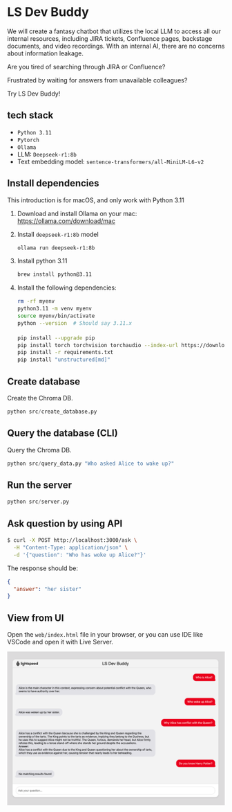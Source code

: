 # LS Dev Buddy

We will create a fantasy chatbot that utilizes the local LLM to access all our internal resources, including JIRA tickets, Confluence pages, backstage documents, and video recordings. With an internal AI, there are no concerns about information leakage.

Are you tired of searching through JIRA or Confluence?  

Frustrated by waiting for answers from unavailable colleagues?  

Try LS Dev Buddy!

## tech stack

- `Python 3.11`
- `Pytorch`
- `Ollama`
- LLM: `Deepseek-r1:8b`
- Text embedding model: `sentence-transformers/all-MiniLM-L6-v2`

## Install dependencies

This introduction is for macOS, and only work with Python 3.11

1. Download and install Ollama on your mac: https://ollama.com/download/mac

2. Install `deepseek-r1:8b` model

    ```bash
    ollama run deepseek-r1:8b
    ```

3. Install python 3.11

    ```bash
    brew install python@3.11
    ```

4. Install the following dependencies:

    ```bash
    rm -rf myenv
    python3.11 -m venv myenv
    source myenv/bin/activate
    python --version  # Should say 3.11.x

    pip install --upgrade pip
    pip install torch torchvision torchaudio --index-url https://download.pytorch.org/whl/cpu
    pip install -r requirements.txt
    pip install "unstructured[md]"
    ```

## Create database

Create the Chroma DB.

```python
python src/create_database.py
```

## Query the database (CLI)

Query the Chroma DB.

```python
python src/query_data.py "Who asked Alice to wake up?"
```

## Run the server

```python
python src/server.py
```

## Ask question by using API

```bash
$ curl -X POST http://localhost:3000/ask \
  -H "Content-Type: application/json" \
  -d '{"question": "Who has woke up Alice?"}'
```

The response should be:

```json
{
  "answer": "her sister"
}
```

## View from UI

Open the `web/index.html` file in your browser, or you can use IDE like VSCode and open it with Live Server.

![image](./images/demo.png)
